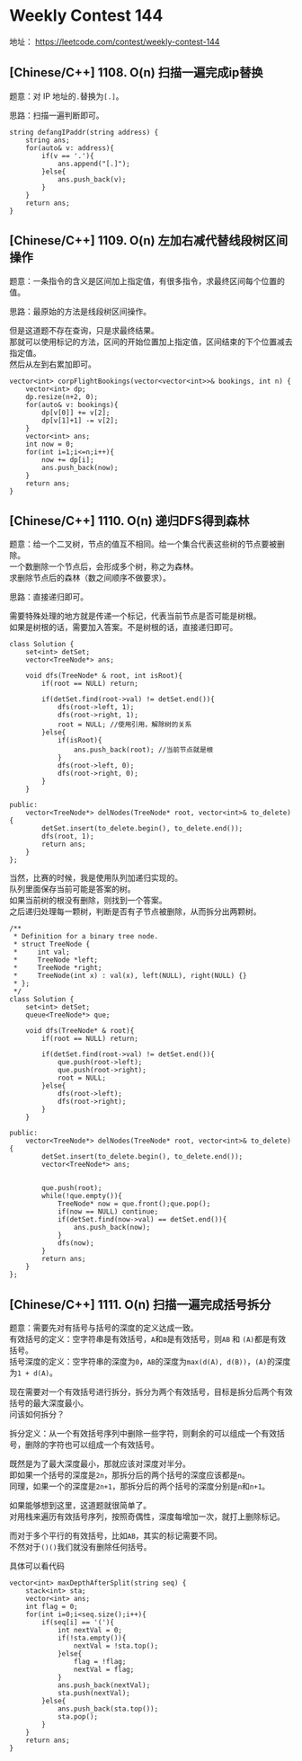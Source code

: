 # Weekly Contest 144  

地址： https://leetcode.com/contest/weekly-contest-144  



## [Chinese/C++] 1108. O(n) 扫描一遍完成ip替换  


题意：对 IP 地址的`.`替换为`[.]`。  


思路：扫描一遍判断即可。  


```
string defangIPaddr(string address) {
    string ans;
    for(auto& v: address){
        if(v == '.'){
            ans.append("[.]");
        }else{
            ans.push_back(v);
        }
    }
    return ans;
}
```


## [Chinese/C++] 1109. O(n) 左加右减代替线段树区间操作  


题意：一条指令的含义是区间加上指定值，有很多指令，求最终区间每个位置的值。  


思路：最原始的方法是线段树区间操作。  


但是这道题不存在查询，只是求最终结果。  
那就可以使用标记的方法，区间的开始位置加上指定值，区间结束的下个位置减去指定值。  
然后从左到右累加即可。  


```
vector<int> corpFlightBookings(vector<vector<int>>& bookings, int n) {
    vector<int> dp;
    dp.resize(n+2, 0);
    for(auto& v: bookings){
        dp[v[0]] += v[2];
        dp[v[1]+1] -= v[2];
    }
    vector<int> ans;
    int now = 0;
    for(int i=1;i<=n;i++){
        now += dp[i];
        ans.push_back(now);
    }
    return ans;
}
```
## [Chinese/C++] 1110. O(n) 递归DFS得到森林  


题意：给一个二叉树，节点的值互不相同。给一个集合代表这些树的节点要被删除。  
一个数删除一个节点后，会形成多个树，称之为森林。  
求删除节点后的森林（数之间顺序不做要求）。  


思路：直接递归即可。  


需要特殊处理的地方就是传递一个标记，代表当前节点是否可能是树根。  
如果是树根的话，需要加入答案。不是树根的话，直接递归即可。  


```
class Solution {
    set<int> detSet;
    vector<TreeNode*> ans;
    
    void dfs(TreeNode* & root, int isRoot){
        if(root == NULL) return;
        
        if(detSet.find(root->val) != detSet.end()){
            dfs(root->left, 1);
            dfs(root->right, 1);
            root = NULL; //使用引用，解除树的关系
        }else{
            if(isRoot){
                ans.push_back(root); //当前节点就是根
            }
            dfs(root->left, 0);
            dfs(root->right, 0);
        }
    }
    
public:
    vector<TreeNode*> delNodes(TreeNode* root, vector<int>& to_delete) {
        detSet.insert(to_delete.begin(), to_delete.end());
        dfs(root, 1);
        return ans;
    }
};
```


当然，比赛的时候，我是使用队列加递归实现的。  
队列里面保存当前可能是答案的树。  
如果当前树的根没有删除，则找到一个答案。  
之后递归处理每一颗树，判断是否有子节点被删除，从而拆分出两颗树。  


```
/**
 * Definition for a binary tree node.
 * struct TreeNode {
 *     int val;
 *     TreeNode *left;
 *     TreeNode *right;
 *     TreeNode(int x) : val(x), left(NULL), right(NULL) {}
 * };
 */
class Solution {
    set<int> detSet;
    queue<TreeNode*> que;
    
    void dfs(TreeNode* & root){
        if(root == NULL) return;
        
        if(detSet.find(root->val) != detSet.end()){
            que.push(root->left);
            que.push(root->right);
            root = NULL;
        }else{
            dfs(root->left);
            dfs(root->right);
        }
    }
    
public:
    vector<TreeNode*> delNodes(TreeNode* root, vector<int>& to_delete) {
        detSet.insert(to_delete.begin(), to_delete.end());
        vector<TreeNode*> ans;
                        
        
        que.push(root);
        while(!que.empty()){
            TreeNode* now = que.front();que.pop();
            if(now == NULL) continue;
            if(detSet.find(now->val) == detSet.end()){
                ans.push_back(now);
            }
            dfs(now);
        }
        return ans;
    }
};
```

## [Chinese/C++] 1111. O(n) 扫描一遍完成括号拆分  


题意：需要先对有括号与括号的深度的定义达成一致。  
有效括号的定义：空字符串是有效括号，`A`和`B`是有效括号，则`AB` 和 `(A)`都是有效括号。  
括号深度的定义：空字符串的深度为`0`，`AB`的深度为`max(d(A), d(B))`，`(A)`的深度为`1 + d(A)`。  


现在需要对一个有效括号进行拆分，拆分为两个有效括号，目标是拆分后两个有效括号的最大深度最小。  
问该如何拆分？  


拆分定义：从一个有效括号序列中删除一些字符，则剩余的可以组成一个有效括号，删除的字符也可以组成一个有效括号。  


既然是为了最大深度最小，那就应该对深度对半分。  
即如果一个括号的深度是`2n`，那拆分后的两个括号的深度应该都是`n`。  
同理，如果一个的深度是`2n+1`，那拆分后的两个括号的深度分别是`n`和`n+1`。  


如果能够想到这里，这道题就很简单了。  
对用栈来遍历有效括号序列，按照奇偶性，深度每增加一次，就打上删除标记。  


而对于多个平行的有效括号，比如`AB`，其实的标记需要不同。  
不然对于`()()`我们就没有删除任何括号。  


具体可以看代码  


```
vector<int> maxDepthAfterSplit(string seq) {
    stack<int> sta;
    vector<int> ans;
    int flag = 0;
    for(int i=0;i<seq.size();i++){
        if(seq[i] == '('){
            int nextVal = 0;
            if(!sta.empty()){
                nextVal = !sta.top();
            }else{
                flag = !flag;
                nextVal = flag;
            }
            ans.push_back(nextVal);
            sta.push(nextVal);
        }else{
            ans.push_back(sta.top());
            sta.pop();
        }
    }
    return ans;
}
```

















